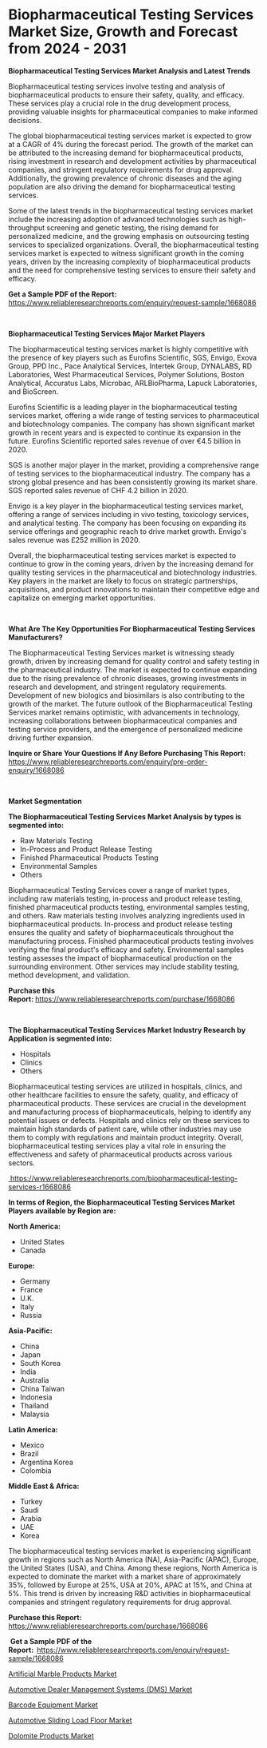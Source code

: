 <p><h1>Biopharmaceutical Testing Services Market Size, Growth and Forecast from 2024 - 2031</h1></p><p><strong>Biopharmaceutical Testing Services Market Analysis and Latest Trends</strong></p>
<p><p>Biopharmaceutical testing services involve testing and analysis of biopharmaceutical products to ensure their safety, quality, and efficacy. These services play a crucial role in the drug development process, providing valuable insights for pharmaceutical companies to make informed decisions.</p><p>The global biopharmaceutical testing services market is expected to grow at a CAGR of 4% during the forecast period. The growth of the market can be attributed to the increasing demand for biopharmaceutical products, rising investment in research and development activities by pharmaceutical companies, and stringent regulatory requirements for drug approval. Additionally, the growing prevalence of chronic diseases and the aging population are also driving the demand for biopharmaceutical testing services.</p><p>Some of the latest trends in the biopharmaceutical testing services market include the increasing adoption of advanced technologies such as high-throughput screening and genetic testing, the rising demand for personalized medicine, and the growing emphasis on outsourcing testing services to specialized organizations. Overall, the biopharmaceutical testing services market is expected to witness significant growth in the coming years, driven by the increasing complexity of biopharmaceutical products and the need for comprehensive testing services to ensure their safety and efficacy.</p></p>
<p><strong>Get a Sample PDF of the Report:&nbsp;</strong> <a href="https://www.reliableresearchreports.com/enquiry/request-sample/1668086">https://www.reliableresearchreports.com/enquiry/request-sample/1668086</a></p>
<p>&nbsp;</p>
<p><strong>Biopharmaceutical Testing Services Major Market Players</strong></p>
<p><p>The biopharmaceutical testing services market is highly competitive with the presence of key players such as Eurofins Scientific, SGS, Envigo, Exova Group, PPD Inc., Pace Analytical Services, Intertek Group, DYNALABS, RD Laboratories, West Pharmaceutical Services, Polymer Solutions, Boston Analytical, Accuratus Labs, Microbac, ARLBioPharma, Lapuck Laboratories, and BioScreen.</p><p>Eurofins Scientific is a leading player in the biopharmaceutical testing services market, offering a wide range of testing services to pharmaceutical and biotechnology companies. The company has shown significant market growth in recent years and is expected to continue its expansion in the future. Eurofins Scientific reported sales revenue of over €4.5 billion in 2020.</p><p>SGS is another major player in the market, providing a comprehensive range of testing services to the biopharmaceutical industry. The company has a strong global presence and has been consistently growing its market share. SGS reported sales revenue of CHF 4.2 billion in 2020.</p><p>Envigo is a key player in the biopharmaceutical testing services market, offering a range of services including in vivo testing, toxicology services, and analytical testing. The company has been focusing on expanding its service offerings and geographic reach to drive market growth. Envigo's sales revenue was £252 million in 2020.</p><p>Overall, the biopharmaceutical testing services market is expected to continue to grow in the coming years, driven by the increasing demand for quality testing services in the pharmaceutical and biotechnology industries. Key players in the market are likely to focus on strategic partnerships, acquisitions, and product innovations to maintain their competitive edge and capitalize on emerging market opportunities.</p></p>
<p>&nbsp;</p>
<p><strong>What Are The Key Opportunities For Biopharmaceutical Testing Services Manufacturers?</strong></p>
<p><p>The Biopharmaceutical Testing Services market is witnessing steady growth, driven by increasing demand for quality control and safety testing in the pharmaceutical industry. The market is expected to continue expanding due to the rising prevalence of chronic diseases, growing investments in research and development, and stringent regulatory requirements. Development of new biologics and biosimilars is also contributing to the growth of the market. The future outlook of the Biopharmaceutical Testing Services market remains optimistic, with advancements in technology, increasing collaborations between biopharmaceutical companies and testing service providers, and the emergence of personalized medicine driving further expansion.</p></p>
<p><strong>Inquire or Share Your Questions If Any Before Purchasing This Report:</strong> <a href="https://www.reliableresearchreports.com/enquiry/pre-order-enquiry/1668086">https://www.reliableresearchreports.com/enquiry/pre-order-enquiry/1668086</a></p>
<p>&nbsp;</p>
<p><strong>Market Segmentation</strong></p>
<p><strong>The Biopharmaceutical Testing Services Market Analysis by types is segmented into:</strong></p>
<p><ul><li>Raw Materials Testing</li><li>In-Process and Product Release Testing</li><li>Finished Pharmaceutical Products Testing</li><li>Environmental Samples</li><li>Others</li></ul></p>
<p><p>Biopharmaceutical Testing Services cover a range of market types, including raw materials testing, in-process and product release testing, finished pharmaceutical products testing, environmental samples testing, and others. Raw materials testing involves analyzing ingredients used in biopharmaceutical products. In-process and product release testing ensures the quality and safety of biopharmaceuticals throughout the manufacturing process. Finished pharmaceutical products testing involves verifying the final product's efficacy and safety. Environmental samples testing assesses the impact of biopharmaceutical production on the surrounding environment. Other services may include stability testing, method development, and validation.</p></p>
<p><strong>Purchase this Report:&nbsp;</strong><a href="https://www.reliableresearchreports.com/purchase/1668086">https://www.reliableresearchreports.com/purchase/1668086</a></p>
<p>&nbsp;</p>
<p><strong>The Biopharmaceutical Testing Services Market Industry Research by Application is segmented into:</strong></p>
<p><ul><li>Hospitals</li><li>Clinics</li><li>Others</li></ul></p>
<p><p>Biopharmaceutical testing services are utilized in hospitals, clinics, and other healthcare facilities to ensure the safety, quality, and efficacy of pharmaceutical products. These services are crucial in the development and manufacturing process of biopharmaceuticals, helping to identify any potential issues or defects. Hospitals and clinics rely on these services to maintain high standards of patient care, while other industries may use them to comply with regulations and maintain product integrity. Overall, biopharmaceutical testing services play a vital role in ensuring the effectiveness and safety of pharmaceutical products across various sectors.</p></p>
<p><a href="https://www.reliableresearchreports.com/biopharmaceutical-testing-services-r1668086">&nbsp;https://www.reliableresearchreports.com/biopharmaceutical-testing-services-r1668086</a></p>
<p><strong>In terms of Region, the Biopharmaceutical Testing Services Market Players available by Region are:</strong></p>
<p>
    <p> <strong> North America: </strong>
        <ul>
            <li>United States</li>
            <li>Canada</li>
        </ul>
        </p> 
    <p> <strong> Europe: </strong>
        <ul>
            <li>Germany</li>
            <li>France</li>
            <li>U.K.</li>
            <li>Italy</li>
            <li>Russia</li>
        </ul>
        </p> 
    <p> <strong> Asia-Pacific: </strong>
        <ul>
            <li>China</li>
            <li>Japan</li>
            <li>South Korea</li>
            <li>India</li>
            <li>Australia</li>
            <li>China Taiwan</li>
            <li>Indonesia</li>
            <li>Thailand</li>
            <li>Malaysia</li>
        </ul>
        </p> 
    <p> <strong> Latin America: </strong>
        <ul>
            <li>Mexico</li>
            <li>Brazil</li>
            <li>Argentina Korea</li>
            <li>Colombia</li>
        </ul>
        </p> 
    <p> <strong> Middle East & Africa: </strong>
        <ul>
            <li>Turkey</li>
            <li>Saudi</li>
            <li>Arabia</li>
            <li>UAE</li>
            <li>Korea</li>
        </ul>
    </p>
    </p>
<p><p>The biopharmaceutical testing services market is experiencing significant growth in regions such as North America (NA), Asia-Pacific (APAC), Europe, the United States (USA), and China. Among these regions, North America is expected to dominate the market with a market share of approximately 35%, followed by Europe at 25%, USA at 20%, APAC at 15%, and China at 5%. This trend is driven by increasing R&D activities in biopharmaceutical companies and stringent regulatory requirements for drug approval.</p></p>
<p><strong>Purchase this Report: </strong><a href="https://www.reliableresearchreports.com/purchase/1668086">https://www.reliableresearchreports.com/purchase/1668086</a></p>
<p>&nbsp;<strong>Get a Sample PDF of the Report:&nbsp;&nbsp;</strong><a href="https://www.reliableresearchreports.com/enquiry/request-sample/1668086">https://www.reliableresearchreports.com/enquiry/request-sample/1668086</a></p>
<p><strong></strong></p>
<p><p><a href="https://github.com/bmorecock/Market-Research-Report-List-4/blob/main/artificial-marble-products-market.md">Artificial Marble Products Market</a></p><p><a href="https://www.linkedin.com/pulse/automotive-dealer-management-systems-dms-market-share-new-trends-q7swe?trackingId=Noqb4B6uQrmD0sZBwutliQ%3D%3D">Automotive Dealer Management Systems (DMS) Market</a></p><p><a href="https://github.com/RickHolmes3/Market-Research-Report-List-6/blob/main/barcode-equipment-market.md">Barcode Equipment Market</a></p><p><a href="https://www.linkedin.com/pulse/automotive-sliding-load-floor-market-analysis-report-global-e3noe?trackingId=%2FHWBWRoGTkG%2BCFMPcIRWlQ%3D%3D">Automotive Sliding Load Floor Market</a></p><p><a href="https://github.com/Krish2023na/Market-Research-Report-List-6/blob/main/dolomite-products-market.md">Dolomite Products Market</a></p></p>